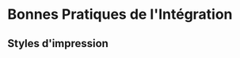 Bonnes Pratiques de l'Intégration
=================================

Styles d'impression
-------------------